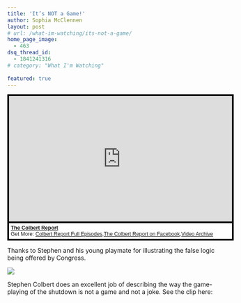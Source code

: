 ```yaml
---
title: 'It’s NOT a Game!'
author: Sophia McClennen
layout: post
# url: /what-im-watching/its-not-a-game/
home_page_image:
  - 463
dsq_thread_id:
  - 1841241316
# category: "What I'm Watching"
 
featured: true
---
```


<div style="background-color:#000000;width:520px;"><div style="padding:4px;"><iframe src="https://media.mtvnservices.com/embed/mgid:arc:video:comedycentral.com:cc4845b2-7330-45b8-b41f-e49c6f5d07b7" width="512" height="288" frameborder="0"></iframe><p style="text-align:left;background-color:#FFFFFF;padding:4px;margin-top:4px;margin-bottom:0px;font-family:Arial, Helvetica, sans-serif;font-size:12px;"><b><a href="https://thecolbertreport.cc.com/">The Colbert Report</a></b><br/>Get More: <a href="https://thecolbertreport.cc.com/full-episodes">Colbert Report Full Episodes</a>,<a href="https://www.facebook.com/thecolbertreport">The Colbert Report on Facebook</a>,<a href="https://thecolbertreport.cc.com/videos">Video Archive</a></p></div></div>

Thanks to Stephen and his young playmate for illustrating the false logic being offered by Congress.

![](/uploads/Colbert-games-large.jpg)

Stephen Colbert does an excellent job of describing the way the game-playing of the shutdown is not a game and not a joke. See the clip here:

